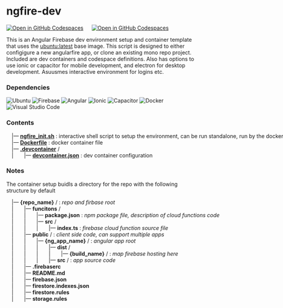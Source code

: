 # ngfire-dev

[![Open in GitHub Codespaces](https://github.com/codespaces/badge.svg)](https://codespaces.new/cdyn/ngfire-dev) &emsp; [![Open in GitHub Codespaces](https://img.shields.io/badge/Open%20in%20VS%20Code-a010a0.svg?style=for-the-badge&logo=visual-studio-code&logoColor=white)](https://vscode.dev/redirect?url=vscode://ms-vscode-remote.remote-containers/cloneInVolume?url=https://github.com/cdyn/ngfire-dev)

This is an Angular Firebase dev environment setup and container template that uses the [ubuntu:latest](https://hub.docker.com/_/ubuntu/tags) base image. This script is designed to either configigure a new angularfire app, or clone an existing mono repo project. Included are dev containers and codespace definitions. Also has options to use ionic or capacitor for mobile development, and electron for desktop development. Asuusmes interactive environment for logins etc.

### Dependencies

![Ubuntu](https://img.shields.io/badge/Ubuntu-E95420?style=for-the-badge&logo=ubuntu&logoColor=white)  ![Firebase](https://img.shields.io/badge/firebase-%23039BE5.svg?style=for-the-badge&logo=firebase)  ![Angular](https://img.shields.io/badge/angular-%23DD0031.svg?style=for-the-badge&logo=angular&logoColor=white) ![Ionic](https://img.shields.io/badge/Ionic-%233880FF.svg?style=for-the-badge&logo=Ionic&logoColor=white) ![Capacitor](https://img.shields.io/badge/Capacitor-%233880FF.svg?style=for-the-badge&logo=Capacitor&logoColor=white) ![Docker](https://img.shields.io/badge/docker-%230db7ed.svg?style=for-the-badge&logo=docker&logoColor=white) 	![Visual Studio Code](https://img.shields.io/badge/Visual%20Studio%20Code-0078d7.svg?style=for-the-badge&logo=visual-studio-code&logoColor=white)

### Contents

<nobr>&emsp;|— __[ngfire_init.sh](https://github.com/cdyn/ngfire-dev/blob/main/ngfire_init.sh)__ : interactive shell script to setup the environment, can be run standalone, run by the dockerfile <br/></nobr>
<nobr>&emsp;|— __[Dockerfile](https://github.com/cdyn/ngfire-dev/blob/main/Dockerfile)__ : docker container file <br/></nobr>
<nobr>&emsp;|— __[.devcontainer](https://github.com/cdyn/ngfire-dev/blob/main/.devontainer)__ / <br/></nobr>
<nobr>&emsp;|&emsp;&emsp;|— __[devcontainer.json](https://github.com/cdyn/ngfire-dev/blob/main/.devontainer/devcontainer.json)__ : dev container configuration <br/></nobr>

### Notes

The container setup buidls a directory for the repo with the following structure by default

<nobr>&emsp;|— __{repo_name}__ / : *repo and firbase root* <br/></nobr>
<nobr>&emsp;|&emsp;&emsp;|— __funcitons__ / <br/></nobr>
<nobr>&emsp;|&emsp;&emsp;|&emsp;&emsp;|— __package.json__ : *npm package file, description of cloud functions code* <br/></nobr>
<nobr>&emsp;|&emsp;&emsp;|&emsp;&emsp;|— __src__ / <br/></nobr>
<nobr>&emsp;|&emsp;&emsp;|&emsp;&emsp;|&emsp;&emsp;|— __index.ts__ : *firebase cloud function source file* <br/></nobr>
<nobr>&emsp;|&emsp;&emsp;|— __public__ / : *client side code, can support multiple apps* <br/></nobr>
<nobr>&emsp;|&emsp;&emsp;|&emsp;&emsp;|— __{ng_app_name}__ / : *angular app root* <br/></nobr>
<nobr>&emsp;|&emsp;&emsp;|&emsp;&emsp;|&emsp;&emsp;|— __dist__ / <br/></nobr>
<nobr>&emsp;|&emsp;&emsp;|&emsp;&emsp;|&emsp;&emsp;|&emsp;&emsp;|— __{build_name}__ / : *map firebase hosting here*<br/></nobr>
<nobr>&emsp;|&emsp;&emsp;|&emsp;&emsp;|&emsp;&emsp;|— __src__ / : *app source code*<br/></nobr>
<nobr>&emsp;|&emsp;&emsp;|— __.firebaserc__ <br/></nobr>
<nobr>&emsp;|&emsp;&emsp;|— __README.md__ <br/></nobr>
<nobr>&emsp;|&emsp;&emsp;|— __firebase.json__ <br/></nobr>
<nobr>&emsp;|&emsp;&emsp;|— __firestore.indexes.json__ <br/></nobr>
<nobr>&emsp;|&emsp;&emsp;|— __firestore.rules__ <br/></nobr>
<nobr>&emsp;|&emsp;&emsp;|— __storage.rules__ <br/></nobr>
